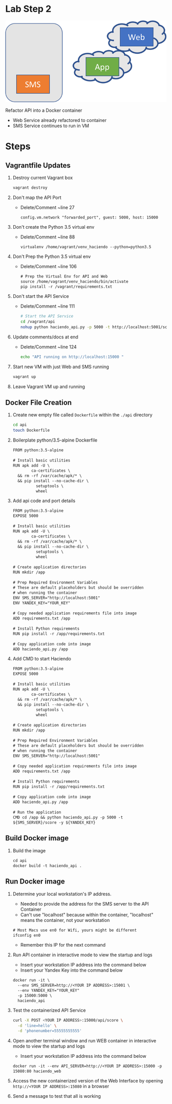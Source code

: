 # Lab Step 2

![](refactor2.png)

Refactor API into a Docker container

* Web Service already refactored to container 
* SMS Service continues to run in VM

# Steps 

## Vagrantfile Updates 

1. Destroy current Vagrant box 

    ```bash
    vagrant destroy
    ```

1. Don't map the API Port
    * Delete/Comment ~line 27
    
        ```
        config.vm.network "forwarded_port", guest: 5000, host: 15000
        ```

1. Don't create the Python 3.5 virtual env

    * Delete/Comment ~line 88
    
        ```
        virtualenv /home/vagrant/venv_haciendo --python=python3.5
        ```

1. Don't Prep the Python 3.5 virtual env

    * Delete/Comment ~line 106
    
        ```
        # Prep the Virtual Env for API and Web
        source /home/vagrant/venv_haciendo/bin/activate
        pip install -r /vagrant/requirements.txt        
        ```

1. Don't start the API Service
    * Delete/Comment ~line 111
        
        ```bash
        # Start the API Service
        cd /vagrant/api
        nohup python haciendo_api.py -p 5000 -t http://localhost:5001/score -y ${YANDEX_KEY} > api_log.log 2>&1 &
        ```
        
1. Update comments/docs at end
    * Delete/Comment ~line 124
    
        ```bash
        echo "API running on http://localhost:15000 "
        ```

1. Start new VM with just Web and SMS running
        
    ```bash
    vagrant up 
    ```            
        
1. Leave Vagrant VM up and running
         
## Docker File Creation 

1. Create new empty file called `Dockerfile` within the `./api` directory 

    ```bash
    cd api
    touch Dockerfile
    ```

1. Boilerplate python/3.5-alpine Dockerfile 

    ```
    FROM python:3.5-alpine
    
    # Install basic utilities
    RUN apk add -U \
            ca-certificates \
      && rm -rf /var/cache/apk/* \
      && pip install --no-cache-dir \
              setuptools \
              wheel    
    ```
    
1. Add api code and port details
  
    ```
    FROM python:3.5-alpine
    EXPOSE 5000
    
    # Install basic utilities
    RUN apk add -U \
            ca-certificates \
      && rm -rf /var/cache/apk/* \
      && pip install --no-cache-dir \
              setuptools \
              wheel   
              
    # Create application directories
    RUN mkdir /app          
    
    # Prep Required Environment Variables
    # These are default placeholders but should be overridden
    # when running the container
    ENV SMS_SERVER="http://localhost:5001"
    ENV YANDEX_KEY="YOUR_KEY"
    
    # Copy needed application requirements file into image
    ADD requirements.txt /app
    
    # Install Python requirements
    RUN pip install -r /app/requirements.txt
    
    # Copy application code into image
    ADD haciendo_api.py /app    
    ```
    
1. Add CMD to start Haciendo
    
    ```
    FROM python:3.5-alpine
    EXPOSE 5000
    
    # Install basic utilities
    RUN apk add -U \
            ca-certificates \
      && rm -rf /var/cache/apk/* \
      && pip install --no-cache-dir \
              setuptools \
              wheel   
              
    # Create application directories
    RUN mkdir /app          
    
    # Prep Required Environment Variables
    # These are default placeholders but should be overridden
    # when running the container
    ENV SMS_SERVER="http://localhost:5001"
    
    # Copy needed application requirements file into image
    ADD requirements.txt /app
    
    # Install Python requirements
    RUN pip install -r /app/requirements.txt
    
    # Copy application code into image
    ADD haciendo_api.py /app 
    
    # Run the application
    CMD cd /app && python haciendo_api.py -p 5000 -t ${SMS_SERVER}/score -y ${YANDEX_KEY}         
    ```        

## Build Docker image

1. Build the image

    ```
    cd api
    docker build -t haciendo_api . 
    ```

## Run Docker image

1. Determine your local workstation's IP address.  
    * Needed to provide the address for the SMS server to the API Container
    * Can't use "localhost" because within the container, "localhost" means the container, not your workstation
    
    ```
    # Most Macs use en0 for Wifi, yours might be different
    ifconfig en0
    ```
    
    * Remember this IP for the next command
    
1. Run API container in interactive mode to view the startup and logs
    * Insert your workstation IP address into the command below
    * Insert your Yandex Key into the command below

    ```
    docker run -it \
      --env SMS_SERVER=http://<YOUR IP ADDRESS>:15001 \
      --env YANDEX_KEY="YOUR_KEY"
      -p 15000:5000 \
      haciendo_api 
    ```

1.  Test the containerized API Service

    ```bash
    curl -X POST <YOUR IP ADDRESS>:15000/api/score \
      -d 'line=hello' \
      -d 'phonenumber=55555555555'
    ```

1. Open another terminal window and run WEB container in interactive mode to view the startup and logs
    * Insert your workstation IP address into the command below

    ```
    docker run -it --env API_SERVER=http://<YOUR IP ADDRESS>:15000 -p 15080:80 haciendo_web 
    ```
        
1. Access the new containerized version of the Web Interface by opening `http://<YOUR IP ADDRESS>:15080` in a browser

1. Send a message to test that all is working

